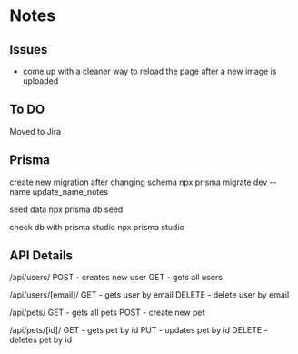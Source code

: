 # Notes

## Issues

- come up with a cleaner way to reload the page after a new image is uploaded

## To DO

Moved to Jira

## Prisma

create new migration after changing schema
npx prisma migrate dev --name update_name_notes

seed data
npx prisma db seed

check db with prisma studio
npx prisma studio

## API Details

/api/users/
POST - creates new user
GET - gets all users

/api/users/[email]/
GET - gets user by email
DELETE - delete user by email

/api/pets/
GET - gets all pets
POST - create new pet

/api/pets/[id]/
GET - gets pet by id
PUT - updates pet by id
DELETE - deletes pet by id
